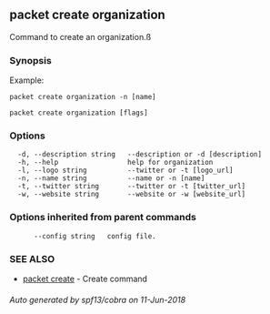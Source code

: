 ## packet create organization

Command to create an organization.ß

### Synopsis

Example:
	
	packet create organization -n [name]
	

```
packet create organization [flags]
```

### Options

```
  -d, --description string   --description or -d [description]
  -h, --help                 help for organization
  -l, --logo string          --twitter or -t [logo_url]
  -n, --name string          --name or -n [name]
  -t, --twitter string       --twitter or -t [twitter_url]
  -w, --website string       --website or -w [website_url]
```

### Options inherited from parent commands

```
      --config string   config file.
```

### SEE ALSO

* [packet create](packet_create.md)	 - Create command

###### Auto generated by spf13/cobra on 11-Jun-2018
